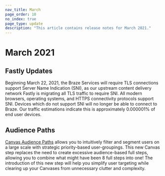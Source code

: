 ```yaml
---
nav_title: March
page_order: 10
no_index: true
page_type: update
description: "This article contains release notes for March 2021."
---
```

# March 2021

## Fastly Updates
Beginning March 22, 2021, the Braze Services will require TLS connections support Server Name Indication (SNI), as our upstream content delivery network Fastly is migrating all TLS traffic to require SNI. All modern browsers, operating systems, and HTTPS connectivity protocols support SNI. Devices which do not support SNI will no longer be able to connect to Braze. Our traffic estimations indicate this is approximately 0.000001% of end user devices.

## Audience Paths
[Canvas Audience Paths]({{site.baseurl}}/audience_paths/) allows you to intuitively filter and segment users on a large scale with strategic priority-based user-groupings. This new Canvas step replaces the need to create excessive audience-based full steps, allowing you to combine what might have been 8 full steps into one! The introduction of this new step will help you simplify user targeting while clearing up your Canvases from unnecessary clutter and complexity.

